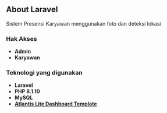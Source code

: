 ## About Laravel

Sistem Presensi Karyawan menggunakan foto dan deteksi lokasi

### Hak Akses

- **Admin**
- **Karyawan**

### Teknologi yang digunakan
- **Laravel**
- **PHP 8.1.10**
- **MySQL**
- **[Atlantis Lite Dashboard Template](https://themekita.com/demo-atlantis-lite-bootstrap/)**
